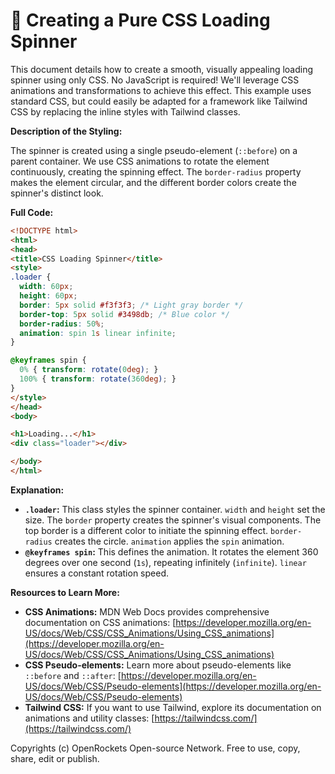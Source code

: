 # 🐞 Creating a Pure CSS Loading Spinner


This document details how to create a smooth, visually appealing loading spinner using only CSS.  No JavaScript is required! We'll leverage CSS animations and transformations to achieve this effect. This example uses standard CSS, but could easily be adapted for a framework like Tailwind CSS by replacing the inline styles with Tailwind classes.

**Description of the Styling:**

The spinner is created using a single pseudo-element (`::before`) on a parent container.  We use CSS animations to rotate the element continuously, creating the spinning effect.  The `border-radius` property makes the element circular, and the different border colors create the spinner's distinct look.


**Full Code:**

```html
<!DOCTYPE html>
<html>
<head>
<title>CSS Loading Spinner</title>
<style>
.loader {
  width: 60px;
  height: 60px;
  border: 5px solid #f3f3f3; /* Light gray border */
  border-top: 5px solid #3498db; /* Blue color */
  border-radius: 50%;
  animation: spin 1s linear infinite;
}

@keyframes spin {
  0% { transform: rotate(0deg); }
  100% { transform: rotate(360deg); }
}
</style>
</head>
<body>

<h1>Loading...</h1>
<div class="loader"></div>

</body>
</html>
```

**Explanation:**

* **`.loader`:** This class styles the spinner container.  `width` and `height` set the size. The `border` property creates the spinner's visual components.  The top border is a different color to initiate the spinning effect. `border-radius` creates the circle.  `animation` applies the `spin` animation.
* **`@keyframes spin`:** This defines the animation.  It rotates the element 360 degrees over one second (`1s`), repeating infinitely (`infinite`).  `linear` ensures a constant rotation speed.

**Resources to Learn More:**

* **CSS Animations:**  MDN Web Docs provides comprehensive documentation on CSS animations: [https://developer.mozilla.org/en-US/docs/Web/CSS/CSS_Animations/Using_CSS_animations](https://developer.mozilla.org/en-US/docs/Web/CSS/CSS_Animations/Using_CSS_animations)
* **CSS Pseudo-elements:** Learn more about pseudo-elements like `::before` and `::after`: [https://developer.mozilla.org/en-US/docs/Web/CSS/Pseudo-elements](https://developer.mozilla.org/en-US/docs/Web/CSS/Pseudo-elements)
* **Tailwind CSS:** If you want to use Tailwind, explore its documentation on animations and utility classes: [https://tailwindcss.com/](https://tailwindcss.com/)


Copyrights (c) OpenRockets Open-source Network. Free to use, copy, share, edit or publish.

